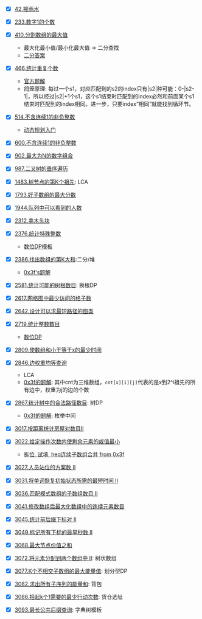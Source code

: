 - [x] [42.接雨水](https://leetcode.cn/problems/trapping-rain-water)
- [x] [233.数字1的个数](https://leetcode.cn/problems/number-of-digit-one/)
- [x] [410.分割数组的最大值](https://leetcode.cn/problems/split-array-largest-sum/)

    - 最大化最小值/最小化最大值 -> 二分查找
    - [二分答案](https://leetcode.cn/problems/split-array-largest-sum/solutions/2613046/er-fen-da-an-fu-ti-dan-pythonjavacgojsru-n5la/)

- [x] [466.统计重复个数](https://leetcode.cn/problems/count-the-repetitions/)

    - [官方题解](https://leetcode.cn/problems/count-the-repetitions/solutions/208874/tong-ji-zhong-fu-ge-shu-by-leetcode-solution/)
    - 鸽笼原理:
      每过一个s1，对应匹配到的s2的index只有|s2|种可能：0-|s2-1|，所以经过|s2|+1个s1，这个s1结束时匹配到的index必然和前面某个s1结束时匹配到的index相同。进一步，只要index“相同”就能找到循环节。

- [x] [514.不含连续1的非负整数](https://leetcode.cn/problems/freedom-trail/)

    - [动态规划入门](https://b23.tv/72onpYq)

- [x] [600.不含连续1的非负整数](https://leetcode.cn/problems/non-negative-integers-without-consecutive-ones/)
- [x] [902.最大为N的数字组合](https://leetcode.cn/problems/numbers-at-most-n-given-digit-set/)
- [x] [987.二叉树的垂序遍历](https://leetcode.cn/problems/vertical-order-traversal-of-a-binary-tree)
- [x] [1483.树节点的第K个祖先](https://leetcode.cn/problems/kth-ancestor-of-a-tree-node/): LCA
- [x] [1793.好子数组的最大分数](https://leetcode.cn/problems/maximum-score-of-a-good-subarray/)
- [x] [1944.队列中可以看到的人数](https://leetcode.cn/problems/number-of-visible-people-in-a-queue/)
- [x] [2312.卖木头块](https://leetcode.cn/problems/selling-pieces-of-wood/)
- [x] [2376.统计特殊整数](https://leetcode.cn/problems/count-special-integers/)

    - [数位DP模板](https://leetcode.cn/problems/count-special-integers/solutions/1746956/shu-wei-dp-mo-ban-by-endlesscheng-xtgx/)

- [x] [2386.找出数组的第K大和](https://leetcode.cn/problems/find-the-k-sum-of-an-array/):二分/堆

    - [0x3f's题解](https://leetcode.cn/problems/find-the-k-sum-of-an-array/solutions/1764389/zhuan-huan-dui-by-endlesscheng-8yiq/)

- [x] [2581.统计可能的树根数目](https://leetcode.cn/problems/count-number-of-possible-root-nodes/): 换根DP
- [x] [2617.网格图中最少访问的格子数](https://leetcode.cn/problems/minimum-number-of-visited-cells-in-a-grid/)
- [x] [2642.设计可以求最短路径的图类](https://leetcode.cn/problems/design-graph-with-shortest-path-calculator/)
- [x] [2719.统计整数数目](https://leetcode.cn/problems/count-of-integers/)

    - [数位DP](https://leetcode.cn/problems/count-of-integers/solutions/2601111/tong-ji-zheng-shu-shu-mu-by-leetcode-sol-qxqd/)

- [x] [2809.使数组和小于等于x的最少时间](https://leetcode.cn/problems/minimum-time-to-make-array-sum-at-most-x/)
- [x] [2846.边权重均等查询](https://leetcode.cn/problems/minimum-edge-weight-equilibrium-queries-in-a-tree/)

    - LCA
    - [0x3f的题解](https://leetcode.cn/problems/minimum-edge-weight-equilibrium-queries-in-a-tree/solutions/2424060/lca-mo-ban-by-endlesscheng-j54b/):
      其中cnt为三维数组，`cnt[x][i][j]`代表的是x到2^i祖先的所有边中，权重为j的边的个数

- [x] [2867.统计树中的合法路径数目](https://leetcode.cn/problems/count-valid-paths-in-a-tree/): 树DP

    - [0x3f的题解](https://leetcode.cn/problems/count-valid-paths-in-a-tree/solutions/2456716/tu-jie-on-xian-xing-zuo-fa-pythonjavacgo-tjz2/):
      枚举中间

- [x] [3017.按距离统计房屋对数目II](https://leetcode.cn/problems/count-the-number-of-houses-at-a-certain-distance-ii/)
- [x] [3022.给定操作次数内使剩余元素的或值最小](https://leetcode.cn/problems/minimize-or-of-remaining-elements-using-operations/)

    - [拆位, 试填, heq连续子数组合并 from 0x3f](https://leetcode.cn/problems/minimize-or-of-remaining-elements-using-operations/solutions/2622658/shi-tian-fa-pythonjavacgo-by-endlesschen-ysom/)

- [x] [3027.人员站位的方案数 II](https://leetcode.cn/problems/find-the-number-of-ways-to-place-people-ii/)
- [x] [3031.将单词恢复初始状态所需的最短时间 II](https://leetcode.cn/problems/minimum-time-to-revert-word-to-initial-state-ii/)
- [x] [3036.匹配模式数组的子数组数目 II](https://leetcode.cn/problems/number-of-subarrays-that-match-a-pattern-ii/)
- [x] [3041.修改数组后最大化数组中的连续元素数目](https://leetcode.cn/problems/maximize-consecutive-elements-in-an-array-after-modification/)
- [x] [3045.统计前后缀下标对 II](https://leetcode.cn/problems/count-prefix-and-suffix-pairs-ii/)
- [x] [3049.标记所有下标的最早秒数 II](https://leetcode.cn/problems/earliest-second-to-mark-indices-ii/)
- [x] [3068.最大节点价值之和](https://leetcode.cn/problems/find-the-maximum-sum-of-node-values/)
- [x] [3072.将元素分配到两个数组中 II](https://leetcode.cn/problems/distribute-elements-into-two-arrays-ii/): 树状数组
- [x] [3077.K个不相交子数组的最大能量值](https://leetcode.cn/problems/maximum-strength-of-k-disjoint-subarrays/): 划分型DP
- [x] [3082.求出所有子序列的能量和](https://leetcode.cn/problems/find-the-sum-of-the-power-of-all-subsequences/): 背包
- [x] [3086.拾起k个1需要的最少行动次数](https://leetcode.cn/problems/minimum-moves-to-pick-k-ones/): 货仓选址
- [x] [3093.最长公共后缀查询](https://leetcode.cn/problems/longest-common-suffix-queries/): 字典树模板
